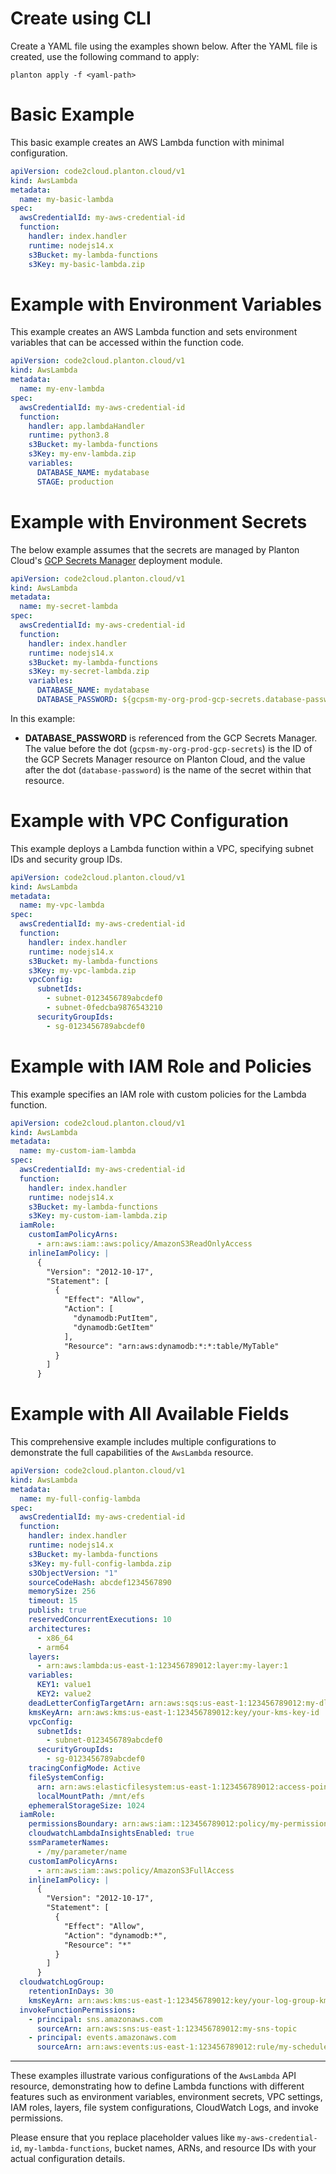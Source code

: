 # Create using CLI

Create a YAML file using the examples shown below. After the YAML file is created, use the following command to apply:

```shell
planton apply -f <yaml-path>
```

# Basic Example

This basic example creates an AWS Lambda function with minimal configuration.

```yaml
apiVersion: code2cloud.planton.cloud/v1
kind: AwsLambda
metadata:
  name: my-basic-lambda
spec:
  awsCredentialId: my-aws-credential-id
  function:
    handler: index.handler
    runtime: nodejs14.x
    s3Bucket: my-lambda-functions
    s3Key: my-basic-lambda.zip
```

# Example with Environment Variables

This example creates an AWS Lambda function and sets environment variables that can be accessed within the function code.

```yaml
apiVersion: code2cloud.planton.cloud/v1
kind: AwsLambda
metadata:
  name: my-env-lambda
spec:
  awsCredentialId: my-aws-credential-id
  function:
    handler: app.lambdaHandler
    runtime: python3.8
    s3Bucket: my-lambda-functions
    s3Key: my-env-lambda.zip
    variables:
      DATABASE_NAME: mydatabase
      STAGE: production
```

# Example with Environment Secrets

The below example assumes that the secrets are managed by Planton Cloud's [GCP Secrets Manager](https://buf.build/project-planton/apis/docs/main:cloud.planton.apis.code2cloud.v1.gcp.gcpsecretsmanager) deployment module.

```yaml
apiVersion: code2cloud.planton.cloud/v1
kind: AwsLambda
metadata:
  name: my-secret-lambda
spec:
  awsCredentialId: my-aws-credential-id
  function:
    handler: index.handler
    runtime: nodejs14.x
    s3Bucket: my-lambda-functions
    s3Key: my-secret-lambda.zip
    variables:
      DATABASE_NAME: mydatabase
      DATABASE_PASSWORD: ${gcpsm-my-org-prod-gcp-secrets.database-password}
```

In this example:

- **DATABASE_PASSWORD** is referenced from the GCP Secrets Manager. The value before the dot (`gcpsm-my-org-prod-gcp-secrets`) is the ID of the GCP Secrets Manager resource on Planton Cloud, and the value after the dot (`database-password`) is the name of the secret within that resource.

# Example with VPC Configuration

This example deploys a Lambda function within a VPC, specifying subnet IDs and security group IDs.

```yaml
apiVersion: code2cloud.planton.cloud/v1
kind: AwsLambda
metadata:
  name: my-vpc-lambda
spec:
  awsCredentialId: my-aws-credential-id
  function:
    handler: index.handler
    runtime: nodejs14.x
    s3Bucket: my-lambda-functions
    s3Key: my-vpc-lambda.zip
    vpcConfig:
      subnetIds:
        - subnet-0123456789abcdef0
        - subnet-0fedcba9876543210
      securityGroupIds:
        - sg-0123456789abcdef0
```

# Example with IAM Role and Policies

This example specifies an IAM role with custom policies for the Lambda function.

```yaml
apiVersion: code2cloud.planton.cloud/v1
kind: AwsLambda
metadata:
  name: my-custom-iam-lambda
spec:
  awsCredentialId: my-aws-credential-id
  function:
    handler: index.handler
    runtime: nodejs14.x
    s3Bucket: my-lambda-functions
    s3Key: my-custom-iam-lambda.zip
  iamRole:
    customIamPolicyArns:
      - arn:aws:iam::aws:policy/AmazonS3ReadOnlyAccess
    inlineIamPolicy: |
      {
        "Version": "2012-10-17",
        "Statement": [
          {
            "Effect": "Allow",
            "Action": [
              "dynamodb:PutItem",
              "dynamodb:GetItem"
            ],
            "Resource": "arn:aws:dynamodb:*:*:table/MyTable"
          }
        ]
      }
```

# Example with All Available Fields

This comprehensive example includes multiple configurations to demonstrate the full capabilities of the `AwsLambda` resource.

```yaml
apiVersion: code2cloud.planton.cloud/v1
kind: AwsLambda
metadata:
  name: my-full-config-lambda
spec:
  awsCredentialId: my-aws-credential-id
  function:
    handler: index.handler
    runtime: nodejs14.x
    s3Bucket: my-lambda-functions
    s3Key: my-full-config-lambda.zip
    s3ObjectVersion: "1"
    sourceCodeHash: abcdef1234567890
    memorySize: 256
    timeout: 15
    publish: true
    reservedConcurrentExecutions: 10
    architectures:
      - x86_64
      - arm64
    layers:
      - arn:aws:lambda:us-east-1:123456789012:layer:my-layer:1
    variables:
      KEY1: value1
      KEY2: value2
    deadLetterConfigTargetArn: arn:aws:sqs:us-east-1:123456789012:my-dlq
    kmsKeyArn: arn:aws:kms:us-east-1:123456789012:key/your-kms-key-id
    vpcConfig:
      subnetIds:
        - subnet-0123456789abcdef0
      securityGroupIds:
        - sg-0123456789abcdef0
    tracingConfigMode: Active
    fileSystemConfig:
      arn: arn:aws:elasticfilesystem:us-east-1:123456789012:access-point/fsap-0123456789abcdef0
      localMountPath: /mnt/efs
    ephemeralStorageSize: 1024
  iamRole:
    permissionsBoundary: arn:aws:iam::123456789012:policy/my-permissions-boundary
    cloudwatchLambdaInsightsEnabled: true
    ssmParameterNames:
      - /my/parameter/name
    customIamPolicyArns:
      - arn:aws:iam::aws:policy/AmazonS3FullAccess
    inlineIamPolicy: |
      {
        "Version": "2012-10-17",
        "Statement": [
          {
            "Effect": "Allow",
            "Action": "dynamodb:*",
            "Resource": "*"
          }
        ]
      }
  cloudwatchLogGroup:
    retentionInDays: 30
    kmsKeyArn: arn:aws:kms:us-east-1:123456789012:key/your-log-group-kms-key
  invokeFunctionPermissions:
    - principal: sns.amazonaws.com
      sourceArn: arn:aws:sns:us-east-1:123456789012:my-sns-topic
    - principal: events.amazonaws.com
      sourceArn: arn:aws:events:us-east-1:123456789012:rule/my-scheduled-rule
```

---

These examples illustrate various configurations of the `AwsLambda` API resource, demonstrating how to define Lambda functions with different features such as environment variables, environment secrets, VPC settings, IAM roles, layers, file system configurations, CloudWatch Logs, and invoke permissions.

Please ensure that you replace placeholder values like `my-aws-credential-id`, `my-lambda-functions`, bucket names, ARNs, and resource IDs with your actual configuration details.
